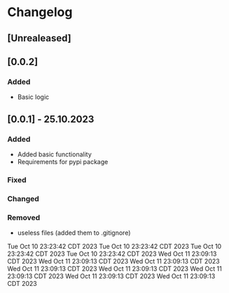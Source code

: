 # Changelog
## [Unrealeased]

## [0.0.2]

### Added 

- Basic logic

## [0.0.1] - 25.10.2023

### Added 

- Added basic functionality
- Requirements for pypi package

### Fixed

### Changed

### Removed

- useless files (added them to .gitignore)

Tue Oct 10 23:23:42 CDT 2023
Tue Oct 10 23:23:42 CDT 2023
Tue Oct 10 23:23:42 CDT 2023
Tue Oct 10 23:23:42 CDT 2023
Wed Oct 11 23:09:13 CDT 2023
Wed Oct 11 23:09:13 CDT 2023
Wed Oct 11 23:09:13 CDT 2023
Wed Oct 11 23:09:13 CDT 2023
Wed Oct 11 23:09:13 CDT 2023
Wed Oct 11 23:09:13 CDT 2023
Wed Oct 11 23:09:13 CDT 2023
Wed Oct 11 23:09:13 CDT 2023
